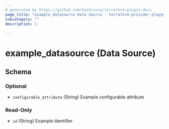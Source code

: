 ```yaml
---
# generated by https://github.com/hashicorp/terraform-plugin-docs
page_title: "example_datasource Data Source - terraform-provider-playground"
subcategory: ""
description: |-
  
---
```


# example_datasource (Data Source)





<!-- schema generated by tfplugindocs -->
## Schema

### Optional

- `configurable_attribute` (String) Example configurable attribute

### Read-Only

- `id` (String) Example identifier


